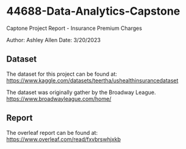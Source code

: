 # 44688-Data-Analytics-Capstone

Captone Project Report - Insurance Premium Charges

Author: Ashley Allen
Date:  3/20/2023


## Dataset

The dataset for this project can be found at: https://www.kaggle.com/datasets/teertha/ushealthinsurancedataset


The dataset was originally gather by the Broadway League.  https://www.broadwayleague.com/home/


## Report

The overleaf report can be found at: https://www.overleaf.com/read/fxvbrswhjxkb

